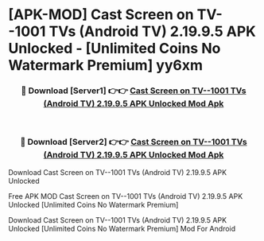 # [APK-MOD] Cast Screen on TV--1001 TVs (Android TV) 2.19.9.5 APK Unlocked - [Unlimited Coins No Watermark Premium] yy6xm



<div align="center">
<h3>🔴 Download [Server1] 👉👉 <a href="https://momento.my/?title=Cast_Screen_on_TV--1001_TVs_(Android_TV)_2.19.9.5_APK_Unlocked">Cast Screen on TV--1001 TVs (Android TV) 2.19.9.5 APK Unlocked Mod Apk</a></h3><br>

<h3>🔴 Download [Server2] 👉👉 <a href="https://momento.my/?title=Cast_Screen_on_TV--1001_TVs_(Android_TV)_2.19.9.5_APK_Unlocked">Cast Screen on TV--1001 TVs (Android TV) 2.19.9.5 APK Unlocked Mod Apk</a></h3>
</div>



Download Cast Screen on TV--1001 TVs (Android TV) 2.19.9.5 APK Unlocked 

Free APK MOD Cast Screen on TV--1001 TVs (Android TV) 2.19.9.5 APK Unlocked [Unlimited Coins No Watermark Premium]

Download Cast Screen on TV--1001 TVs (Android TV) 2.19.9.5 APK Unlocked [Unlimited Coins No Watermark Premium] Mod For Android

